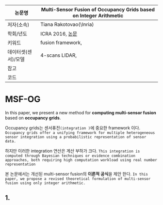 
| 논문명 | Multi-Sensor Fusion of Occupancy Grids based on Integer Arithmetic |
| --- | --- |
| 저자\(소속\) | Tiana Rakotovao\(\Inria) |
| 학회/년도 | ICRA 2016, [논문](http://ieeexplore.ieee.org/document/7487330/) |
| 키워드 |fusion framework,  |
| 데이터셋(센서)/모델 | 4-scans LIDAR,  |
| 참고 | |
| 코드 | |

# MSF-OG

In this paper, we present a new method for **computing multi-sensor fusion** based on **occupancy grids**.

Occupancy grids는 센서퓨전`(integration )`에 중요한 framework 이다. `Occupancy grids offer a unifying framework for multiple heterogeneous sensor integration using a probabilistic representation of sensor data.`

하지만 이러한 integration 연산은 계산 부하가 크다. `This integration is computed through Bayesian techniques or evidence combination approaches, both requiring high computation workload using real number representation`

본 논문에서는 개선된 multi-sensor fusion의 **이론적 공식**을 제안 한다. `In this paper, we propose a revised
theoretical formulation of multi-sensor fusion using only integer arithmetic.`


## 1. 
<!--stackedit_data:
eyJoaXN0b3J5IjpbNjEyMDAxNDQ0XX0=
-->